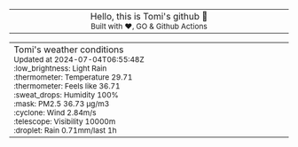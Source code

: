 
<div align="center">
<table>
<tbody>
<td align="center">
<img width="2000" height="0"><br>
Hello, this is Tomi's github 👋<br>
<sup>Built with ❤️, GO & Github Actions</sup><br>
<img width="2000" height="0">
</td>
</tbody>
</table>
</div>
<table>
<tbody>
<td align="left">
<img width="2000" height="0"><br>
Tomi's weather conditions<br>
<sup>Updated at 2024-07-04T06:55:48Z</sup><br>
<sup>:low_brightness: Light Rain</sup><br>
<sup>:thermometer: Temperature 29.71 </sup><br>
<sup>:thermometer: Feels like 36.71</sup><br>
<sup>:sweat_drops: Humidity 100%</sup><br>
<sup>:mask: PM2.5 36.73 μg/m3</sup><br>
<sup>:cyclone: Wind 2.84m/s </sup><br>
<sup>:telescope: Visibility 10000m </sup><br>
<sup>:droplet: Rain 0.71mm/last 1h </sup><br>
<img width="2000" height="0">
</td>
<td align="left">
<img width="2000" height="0"><br>
<br>
<img width="2000" height="0">
</td>
</tbody>
</table>
</div>
    